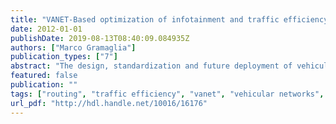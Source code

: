 ```yaml
---
title: "VANET-Based optimization of infotainment and traffic efficiency vehicular services"
date: 2012-01-01
publishDate: 2019-08-13T08:40:09.084935Z
authors: ["Marco Gramaglia"]
publication_types: ["7"]
abstract: "The design, standardization and future deployment of vehicular communications systems have been driven so far by safety applications. There are two more aspects of the vehicular networking that have increased their importance in the last years: infotainment and traffic efficiency, as they can improve drivers' experience, making vehicular communications systems more attractive to end-users. In this thesis we propose optimization mechanisms for both types of vehicular services. Infotainment services are related to the provision of classic IP applications, like browsing, reading e-mail or using social networks. Traffic efficiency services are those accessing new capabilities to the car-navigation systems, aiming at optimizing the usage of road infrastructures, reducing travel times and therefore minimizing the ecological footprint. Bringing infotainment services to the vehicular environment requires to comply with standard protocols and mechanisms that allow heterogeneous networks to be interconnected in the Internet. There are three main functionalities that have to be provided: i) address autoconfiguration, ii) efficient routing and iii) mobility management. Regarding infotainment services, this thesis proposes mechanisms tackling the abovenamed aspects: an overhearing technique to improve an already standardized address autoconfiguration protocol, a tree-based routing algorithm especially tailored for vehicleto-Internet communications and an optimized mobility management approach for vehicular environments. Regarding traffic efficiency, this thesis proposes two algorithms that make use of vehicular communication techniques to monitor and forecast short-term traffic conditions. We first improved our knowledge on drivers' behavior by analyzing real vehicular data traces, and proposes a mixture model for the vehicles interarrival time. This outcome was used for validating the proposed infotainment optimization as well. All the algorithms and analytical models described in this thesis have been validated by simulations and/or implementations using standard hardware."
featured: false
publication: ""
tags: ["routing", "traffic efficiency", "vanet", "vehicular networks", "wireless communications address autoconfiguration", "routing", "traffic efficiency.", "wireless communications address autoconfiguration", ""]
url_pdf: "http://hdl.handle.net/10016/16176"
---
```


